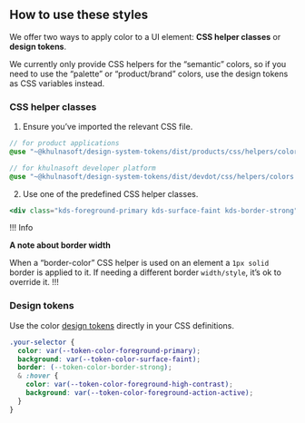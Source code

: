## How to use these styles

We offer two ways to apply color to a UI element: **CSS helper classes** or **design tokens**.

We currently only provide CSS helpers for the “semantic” colors, so if you need to use the “palette” or “product/brand” colors, use the design tokens as CSS variables instead.

### CSS helper classes

1. Ensure you’ve imported the relevant CSS file.

```scss
// for product applications
@use "~@khulnasoft/design-system-tokens/dist/products/css/helpers/colors.css";

// for khulnasoft developer platform
@use "~@khulnasoft/design-system-tokens/dist/devdot/css/helpers/colors.css";

```

2. Use one of the predefined CSS helper classes.

```handlebars
<div class="kds-foreground-primary kds-surface-faint kds-border-strong">...</div>
```

!!! Info

**A note about border width**

When a “border-color” CSS helper is used on an element a `1px solid` border is applied to it. If needing a different border `width/style`, it’s ok to override it.
!!!


### Design tokens

Use the color [design tokens](../foundations/tokens) directly in your CSS definitions.

```css
.your-selector {
  color: var(--token-color-foreground-primary);
  background: var(--token-color-surface-faint);
  border: (--token-color-border-strong);
  & :hover {
    color: var(--token-color-foreground-high-contrast);
    background: var(--token-color-foreground-action-active);
  }
}
```